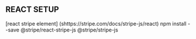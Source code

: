 
## REACT SETUP 
[react stripe element] (shttps://stripe.com/docs/stripe-js/react)
npm install --save @stripe/react-stripe-js @stripe/stripe-js


##